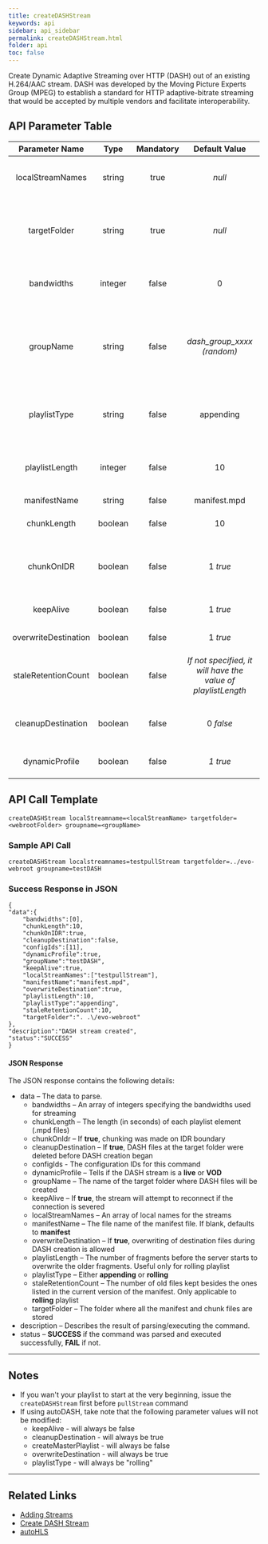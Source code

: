 ```yaml
---
title: createDASHStream
keywords: api
sidebar: api_sidebar
permalink: createDASHStream.html
folder: api
toc: false
---
```




Create Dynamic Adaptive Streaming over HTTP (DASH) out of an existing H.264/AAC stream. DASH was developed by the Moving Picture Experts Group (MPEG) to establish a standard for HTTP adaptive-bitrate streaming that would be accepted by multiple vendors and facilitate interoperability.



## API Parameter Table

|    Parameter Name    |  Type   | Mandatory |              Default Value               | Description                              |
| :------------------: | :-----: | :-------: | :--------------------------------------: | ---------------------------------------- |
|   localStreamNames   | string  |   true    |                  *null*                  | The stream(s) that will be used as the input. This is a comma-delimited list of active stream names (local stream names) |
|     targetFolder     | string  |   true    |                  *null*                  | The folder where all the manifest and fragment files will be stored. This folder must be accessible by the DASH clients. It is usually in the web-root of the server |
|      bandwidths      | integer |   false   |                    0                     | The corresponding bandwidths for each stream listed in `localStreamNames`. Again, this can be a comma-delimited list |
|      groupName       | string  |   false   |        *dash_group_xxxx (random)*        | The name assigned to the DASH stream or group. If the `localStreamNames` parameter contains only one entry and `groupName` is not specified, `groupName` will have the value of the input stream name |
|     playlistType     | string  |   false   |                appending                 | Either **appending** or **rolling**. Appending playlist will create a playlist continuously while rolling playlist will depend on the playListLength. |
|    playlistLength    | integer |   false   |                    10                    | The number of fragments before the server starts to overwrite the older fragments. Used only when `playlistType` is **rolling**. Ignored otherwise |
|     manifestName     | string  |   false   |               manifest.mpd               | The manifest file name                   |
|     chunkLength      | boolean |   false   |                    10                    | The length (in seconds) of each fragment. Minimum value is 1 (second) |
|      chunkOnIDR      | boolean |   false   |                 1 *true*                 | If **true**, chunking is performed ONLY on IDR. Otherwise, chunking is performed whenever chunk length is achieved |
|      keepAlive       | boolean |   false   |                 1 *true*                 | If **true**, the EMS will attempt to reconnect to the stream source if the connection is severed |
| overwriteDestination | boolean |   false   |                 1 *true*                 | If **true**, it will allow overwrite of destination files |
| staleRetentionCount  | boolean |   false   | *If not specified, it will have the value of playlistLength* | How many old files are kept besides the ones present in the current version of the playlist. Only applicable for **rolling** playlists |
|  cleanupDestination  | boolean |   false   |                0 *false*                 | If **true**, all manifest and fragment files in the target folder will be removed before DASH creation is started |
|    dynamicProfile    | boolean |   false   |                 *1 true*                 | Set this parameter to **1** (default) for a live DASH, otherwise set it to **0** for a VOD |





## API Call Template

``` 
createDASHStream localStreamname=<localStreamName> targetfolder=<webrootFolder> groupname=<groupName>
```



### Sample API Call

``` 
createDASHStream localstreamnames=testpullStream targetfolder=../evo-webroot groupname=testDASH
```



### Success Response in JSON

``` 
{
"data":{
    "bandwidths":[0],
    "chunkLength":10,
    "chunkOnIDR":true,
    "cleanupDestination":false,
    "configIds":[11],
    "dynamicProfile":true,
    "groupName":"testDASH",
    "keepAlive":true,
    "localStreamNames":["testpullStream"],
    "manifestName":"manifest.mpd",
    "overwriteDestination":true,
    "playlistLength":10,
    "playlistType":"appending",
    "staleRetentionCount":10,
    "targetFolder":". .\/evo-webroot"
},
"description":"DASH stream created",
"status":"SUCCESS"
}
```



#### JSON Response

The JSON response contains the following details:

- data – The data to parse.
  - bandwidths – An array of integers specifying the bandwidths used for streaming
  - chunkLength – The length (in seconds) of each playlist element (.mpd files)
  - chunkOnIdr – If **true**, chunking was made on IDR boundary
  - cleanupDestination – If **true**, DASH files at the target folder were deleted before DASH creation began
  - configIds - The configuration IDs for this command
  - dynamicProfile – Tells if the DASH stream is a **live** or **VOD**
  - groupName – The name of the target folder where DASH files will be created
  - keepAlive – If **true**, the stream will attempt to reconnect if the connection is severed
  - localStreamNames – An array of local names for the streams
  - manifestName – The file name of the manifest file. If blank, defaults to **manifest**
  - overwriteDestination – If **true**, overwriting of destination files during DASH creation is allowed
  - playlistLength – The number of fragments before the server starts to overwrite the older fragments. Useful only for rolling playlist
  - playlistType – Either **appending** or **rolling**
  - staleRetentionCount – The number of old files kept besides the ones listed in the current version of the manifest. Only applicable to **rolling** playlist
  - targetFolder – The folder where all the manifest and chunk files are stored
- description – Describes the result of parsing/executing the command.
- status – **SUCCESS** if the command was parsed and executed successfully, **FAIL** if not.

------

## Notes

- If you wan't your playlist to start at the very beginning, issue the `createDASHStream` first before `pullStream` command
- If using autoDASH, take note that the following parameter values will not be modified:
  - keepAlive - will always be false
  - cleanupDestination - will always be true
  - createMasterPlaylist - will always be false
  - overwriteDestination - will always be true
  - playlistType - will always be "rolling"

------

## Related Links

- [Adding Streams](userguide_add.html#adding-http-streams)
- [Create DASH Stream](userguide_createdash.html)
- [autoHLS](userguide_configlua.html#autodashhlshdsmss)
